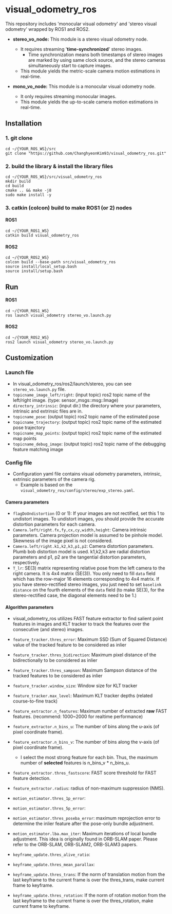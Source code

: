 # visual_odometry_ros
This repository includes 'monocular visual odometry' and 'stereo visual odometry' wrapped by ROS1 and ROS2.

*  **stereo_vo_node:** This module is a stereo visual odometry node. 
   - It requires streaming '**time-synchronized**' stereo images.
     - Time synchronization means both timestamps of stereo images are marked by using same clock source, and the stereo cameras simultaneously start to capture images.
   - This module yields the metric-scale camera motion estimations in real-time.

*  **mono_vo_node:** This module is a monocular visual odometry node. 
   - It only requires streaming monocular images. 
   - This module yields the up-to-scale camera motion estimations in real-time.

## Installation
### 1. git clone
```
cd ~/{YOUR_ROS_WS}/src
git clone "https://github.com/ChanghyeonKim93/visual_odometry_ros.git"
```
### 2. build the library & install the library files
```
cd ~/{YOUR_ROS_WS}/src/visual_odometry_ros
mkdir build
cd build
cmake .. && make -j8
sudo make install -y
```
### 3. catkin (colcon) build to make ROS1 (or 2) nodes
#### ROS1
```
cd ~/{YOUR_ROS1_WS}
catkin build visual_odometry_ros
```
#### ROS2
```
cd ~/{YOUR_ROS2_WS}
colcon build --base-path src/visual_odometry_ros
source install/local_setup.bash
source install/setup.bash
```

## Run
#### ROS1
```
cd ~/{YOUR_ROS1_WS}
ros launch visual_odometry stereo_vo.launch.py
```
#### ROS2
```
cd ~/{YOUR_ROS2_WS}
ros2 launch visual_odometry stereo_vo.launch.py
```

## Customization
### Launch file
* In visual_odometry_ros/ros2/launch/stereo, you can see `stereo_vo.launch.py` file.
* `topicname_image_left/right`: (input topic) ros2 topic name of the left/right image. (type: sensor_msgs::msg::Image)
* `directory_intrinsic`: (input dir.) the directory where your parameters, intrinsic and extrinsic files are in.
* `topicname_pose`: (output topic) ros2 topic name of the estimated pose
* `topicname_trajectory`: (output topic) ros2 topic name of the estimated pose trajectory
* `topicname_map_points`: (output topic) ros2 topic name of the estimated map points
* `topicname_debug_image`: (output topic) ros2 topic name of the debugging feature matching image

### Config file
* Configuration yaml file contains visual odometry parameters, intrinsic, extrinsic parameters of the camera rig.
  * Example is based on the `visual_odometry_ros/config/stereo/exp_stereo.yaml`.
#### Camera parameters
* `flagDoUndistortion` (0 or 1): If your images are not rectified, set this 1 to undistort images. To undistort images, you should provide the accurate distortion parameters for each camera.
* `Camera.left/right.fx,fy,cx,cy,width,height`: Camera intrinsic parameters. Camera projection model is assumed to be pinhole model. Skewness of the image pixel is not considered.
* `Camera.left/right.k1,k2,k3,p1,p2`: Camera distortion parameters. Plumb bob distortion model is used. k1,k2,k3 are radial distortion parameters and p1, p2 are the tangential distortion parameters, respectively.
* `T_lr`: SE(3) matrix representing relative pose from the left camera to the right camera. It is 4x4 matrix (SE(3)). You only need to fill `data` field which has the row-major 16 elements corresponding to 4x4 matrix. If you have stereo-rectified stereo images, you just need to set `baselink distance` on the fourth elements of the `data` field (to make SE(3), for the stereo-rectified case, the diagonal elements need to be 1.)

#### Algorithm parameters
* visual_odometry_ros utilizes FAST feature extractor to find salient point features in images and KLT tracker to track the features over the consecutive (and stereo) images. 
* `feature_tracker.thres_error`: Maximum SSD (Sum of Squared Distance) value of the tracked feature to be considered as inlier
* `feature_tracker.thres_bidirection`: Maximum pixel distance of the bidirectionally to be considered as inlier 
* `feature_tracker.thres_sampson`: Maximum Sampson distance of the tracked features to be considered as inlier 
* `feature_tracker.window_size`: Window size for KLT tracker
* `feature_tracker.max_level`: Maximum KLT tracker depths (related course-to-fine track)

* `feature_extractor.n_features`: Maximum number of extracted **raw** FAST features. (recommend: 1000~2000 for realtime performance)
* `feature_extractor.n_bins_u`: The number of bins along the u-axis (of pixel coordinate frame). 
* `feature_extractor.n_bins_v`: The number of bins along the v-axis (of pixel coordinate frame).
  * I select the most strong feature for each bin. Thus, the maximum number of **selected** features is n_bins_v * n_bins_u.
* `feature_extractor.thres_fastscore`: FAST score threshold for FAST feature detection.  
* `feature_extractor.radius`: radius of non-maximum suppression (NMS).

* `motion_estimator.thres_1p_error`:
* `motion_estimator.thres_5p_error`:
* `motion_estimator.thres_poseba_error`: maximum reprojection error to determine the inlier feature after the pose-only bundle adjustment.
* `motion_estimator.lba.max_iter`: Maximum iterations of local bundle adjustment. This idea is originally found in ORB-SLAM paper. Please refer to the ORB-SLAM, ORB-SLAM2, ORB-SLAM3 papers.
* `keyframe_update.thres_alive_ratio`: 
* `keyframe_update.thres_mean_parallax`: 
* `keyframe_update.thres_trans`: If the norm of translation motion from the last keyframe to the current frame is over the thres_trans, make current frame to keyframe. 
* `keyframe_update.thres_rotation`: If the norm of rotation motion from the last keyframe to the current frame is over the thres_rotation, make current frame to keyframe. 

